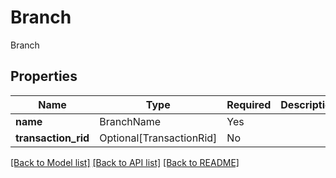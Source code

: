 # Branch

Branch

## Properties
| Name | Type | Required | Description |
| ------------ | ------------- | ------------- | ------------- |
**name** | BranchName | Yes |  |
**transaction_rid** | Optional[TransactionRid] | No |  |


[[Back to Model list]](../../README.md#models-v2-link) [[Back to API list]](../../README.md#documentation-for-api-endpoints) [[Back to README]](../../README.md)
